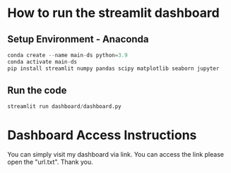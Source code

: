 # How to run the streamlit dashboard

## Setup Environment - Anaconda

```python
conda create --name main-ds python=3.9
conda activate main-ds
pip install streamlit numpy pandas scipy matplotlib seaborn jupyter
```

## Run the code

```python
streamlit run dashboard/dashboard.py
```

# **Dashboard Access Instructions** 

You can simply visit my dashboard via link. You can access the link please open the "url.txt". Thank you.
